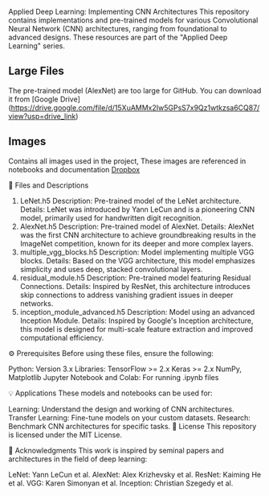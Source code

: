 Applied Deep Learning: Implementing CNN Architectures
This repository contains implementations and pre-trained models for various Convolutional Neural Network (CNN) architectures, ranging from foundational to advanced designs. These resources are part of the "Applied Deep Learning" series.


## Large Files
The pre-trained model (AlexNet) are too large for GitHub. You can download it from
[Google Drive] (https://drive.google.com/file/d/15XuAMMx2Iw5GPsS7x9Qz1wtkzsa6CQ87/view?usp=drive_link)


## Images
Contains all images used in the project, These images are referenced in notebooks and documentation
[Dropbox](https://www.dropbox.com/scl/fo/0dsnw3wbztbya3yvu6l5t/ADquxSfF_NSxUH6Wo0Td6UI?rlkey=u6hfak0bwx4tj407v3ooghnln&st=fwkpamd2&dl=0)


📂 Files and Descriptions
1. LeNet.h5
Description: Pre-trained model of the LeNet architecture.
Details:
LeNet was introduced by Yann LeCun and is a pioneering CNN model, primarily used for handwritten digit recognition.
2. AlexNet.h5
Description: Pre-trained model of AlexNet.
Details:
AlexNet was the first CNN architecture to achieve groundbreaking results in the ImageNet competition, known for its deeper and more complex layers.
3. multiple_vgg_blocks.h5
Description: Model implementing multiple VGG blocks.
Details:
Based on the VGG architecture, this model emphasizes simplicity and uses deep, stacked convolutional layers.
4. residual_module.h5
Description: Pre-trained model featuring Residual Connections.
Details:
Inspired by ResNet, this architecture introduces skip connections to address vanishing gradient issues in deeper networks.
5. inception_module_advanced.h5
Description: Model using an advanced Inception Module.
Details:
Inspired by Google's Inception architecture, this model is designed for multi-scale feature extraction and improved computational efficiency.

⚙️ Prerequisites
Before using these files, ensure the following:

Python: Version 3.x
Libraries:
TensorFlow >= 2.x
Keras >= 2.x
NumPy, Matplotlib
Jupyter Notebook and Colab: For running .ipynb files


💡 Applications
These models and notebooks can be used for:

Learning: Understand the design and working of CNN architectures.
Transfer Learning: Fine-tune models on your custom datasets.
Research: Benchmark CNN architectures for specific tasks.
📜 License
This repository is licensed under the MIT License.

🙏 Acknowledgments
This work is inspired by seminal papers and architectures in the field of deep learning:

LeNet: Yann LeCun et al.
AlexNet: Alex Krizhevsky et al.
ResNet: Kaiming He et al.
VGG: Karen Simonyan et al.
Inception: Christian Szegedy et al.
